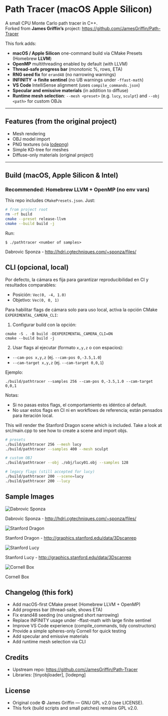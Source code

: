# Path Tracer (macOS Apple Silicon)

A small CPU Monte Carlo path tracer in C++.  
Forked from **James Griffin’s** project: https://github.com/JamesGriffin/Path-Tracer

This fork adds:

- **macOS / Apple Silicon** one-command build via CMake Presets (Homebrew **LLVM**)
- **OpenMP** multithreading enabled by default (with LLVM)
- **Thread-safe progress bar** (monotonic %, rows, ETA)
- **RNG seed fix** for `erand48` (no narrowing warnings)
- **INFINITY → finite sentinel** (no UB warnings under `-ffast-math`)
- **VS Code** IntelliSense alignment (uses `compile_commands.json`)
- **Specular and emissive materials** (in addition to diffuse)
- **Runtime mesh selection**: `--mesh <preset>` (e.g. `lucy`, `sculpt`) and `--obj <path>` for custom OBJs

---

## Features (from the original project)

- Mesh rendering
- OBJ model import
- PNG textures (via [lodepng](https://github.com/lvandeve/lodepng))
- Simple KD-tree for meshes
- Diffuse-only materials (original project)  

---

## Build (macOS, Apple Silicon & Intel)

### Recommended: Homebrew LLVM + OpenMP (no env vars)

This repo includes `CMakePresets.json`. Just:

```bash
# from project root
rm -rf build
cmake --preset release-llvm
cmake --build build -j
```
Run:
```
$ ./pathtracer <number of samples>
```
Dabrovic Sponza - http://hdri.cgtechniques.com/~sponza/files/

## CLI (opcional, local)

Por defecto, la cámara es fija para garantizar reproducibilidad en CI y resultados comparables:

- Posición: `Vec(0, -4, 1.0)`
- Objetivo: `Vec(0, 0, 1)`

Para habilitar flags de cámara solo para uso local, activa la opción CMake `EXPERIMENTAL_CAMERA_CLI`:

1) Configurar build con la opción:

```
cmake -S . -B build -DEXPERIMENTAL_CAMERA_CLI=ON
cmake --build build -j
```

2) Usar flags al ejecutar (formato `x,y,z` o con espacios):

- `--cam-pos x,y,z`     (ej. `--cam-pos 0,-3.5,1.0`)
- `--cam-target x,y,z`  (ej. `--cam-target 0,0,1`)

Ejemplo:

```
./build/pathtracer --samples 256 --cam-pos 0,-3.5,1.0 --cam-target 0,0,1
```

Notas:
- Si no pasas estos flags, el comportamiento es idéntico al default.
- No usar estos flags en CI ni en workflows de referencia; están pensados para iteración local.

This will render the Stanford Dragon scene which is included.
Take a look at src/main.cpp to see how to create a scene and import objs.

```bash
# presets
./build/pathtracer 256 --mesh lucy
./build/pathtracer --samples 400 --mesh sculpt

# custom OBJ
./build/pathtracer --obj ./obj/lucy01.obj --samples 128

# legacy flags (still accepted for lucy)
./build/pathtracer 200 --scene=lucy
./build/pathtracer 200 --lucy
```

## Sample Images
![Dabrovic Sponza](doc/example_renders/sponza.png?raw=true "Dabrovic Sponza")

Dabrovic Sponza - http://hdri.cgtechniques.com/~sponza/files/


![Stanford Dragon](doc/example_renders/dragon.png?raw=true "Stanford Dragon")

Stanford Dragon - http://graphics.stanford.edu/data/3Dscanrep


![Stanford Lucy](doc/example_renders/lucy.png?raw=true "Stanford Lucy")

Stanford Lucy  - http://graphics.stanford.edu/data/3Dscanrep

![Cornell Box](doc/example_renders/cornell.png?raw=true "Cornell Box")

Cornell Box

## Changelog (this fork)
- Add macOS-first CMake preset (Homebrew LLVM + OpenMP)
- Add progress bar (thread-safe, shows ETA)
- Fix erand48 seeding (no unsigned short narrowing)
- Replace INFINITY usage under -ffast-math with large finite sentinel
- Improve VS Code experience (compile_commands, tidy constructors)
- Provide a simple spheres-only Cornell for quick testing
- Add specular and emissive materials
- Add runtime mesh selection via CLI

## Credits
- Upstream repo: https://github.com/JamesGriffin/Path-Tracer
- Libraries: [tinyobjloader], [lodepng]

## License
- Original code © James Griffin — GNU GPL v2.0 (see LICENSE).
- This fork (build scripts and small patches) remains GPL v2.0.
